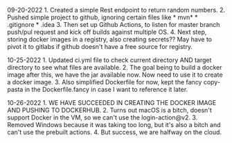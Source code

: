 09-20-2022
    1. Created a simple Rest endpoint to return random numbers.
    2. Pushed simple project to github, ignoring certain files like
       * mvn*
       * .gitignore
       * .idea
    3. Then set up Github Actions, to listen for master branch push/pul request 
       and kick off builds against multiple OS.
    4. Next step, storing docker images in a registry, also creating secrets??
       May have to pivot it to gitlabs if github doesn't have a free source for registry.

10-25-2022
    1. Updated ci.yml file to check current directory AND target directory to see what files are available.
    2. The goal being to build a docker image after this, we have the jar available now. Now need to use it to
    create a docker image.
    3. Also simplified Dockerfile for now, kept the fancy copy-pasta in the Dockerfile.fancy in case I want to reference
    it later.

10-26-2022
    1. WE HAVE SUCCEEDED IN CREATING THE DOCKER IMAGE AND PUSHING TO DOCKERHUB.
    2. Turns out macOS is a bitch, doesn't support Docker in the VM, so we can't use the login-action@v2.
    3. Removed Windows because it was taking too long, but it's also a bitch and can't use the prebuilt actions.
    4. But success, we are halfway on the cloud.